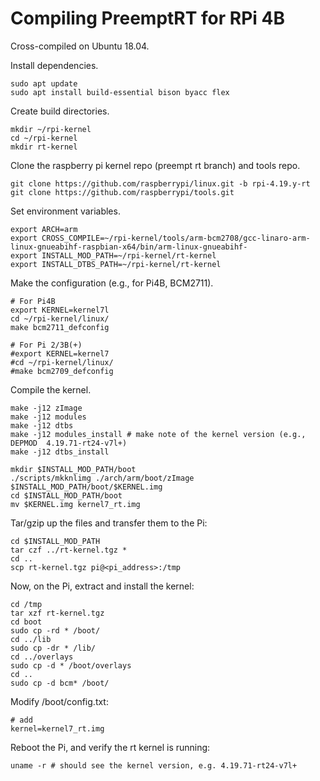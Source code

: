 # Compiling PreemptRT for RPi 4B

Cross-compiled on Ubuntu 18.04.

Install dependencies.

    sudo apt update
    sudo apt install build-essential bison byacc flex

Create build directories.

    mkdir ~/rpi-kernel
    cd ~/rpi-kernel
    mkdir rt-kernel

Clone the raspberry pi kernel repo (preempt rt branch) and tools repo.

    git clone https://github.com/raspberrypi/linux.git -b rpi-4.19.y-rt
    git clone https://github.com/raspberrypi/tools.git

Set environment variables.

    export ARCH=arm
    export CROSS_COMPILE=~/rpi-kernel/tools/arm-bcm2708/gcc-linaro-arm-linux-gnueabihf-raspbian-x64/bin/arm-linux-gnueabihf-
    export INSTALL_MOD_PATH=~/rpi-kernel/rt-kernel
    export INSTALL_DTBS_PATH=~/rpi-kernel/rt-kernel

Make the configuration (e.g., for Pi4B, BCM2711).

    # For Pi4B
    export KERNEL=kernel7l
    cd ~/rpi-kernel/linux/
    make bcm2711_defconfig

    # For Pi 2/3B(+)
    #export KERNEL=kernel7
    #cd ~/rpi-kernel/linux/
    #make bcm2709_defconfig


Compile the kernel.

    make -j12 zImage
    make -j12 modules
    make -j12 dtbs
    make -j12 modules_install # make note of the kernel version (e.g., DEPMOD  4.19.71-rt24-v7l+)
    make -j12 dtbs_install

    mkdir $INSTALL_MOD_PATH/boot
    ./scripts/mkknlimg ./arch/arm/boot/zImage $INSTALL_MOD_PATH/boot/$KERNEL.img
    cd $INSTALL_MOD_PATH/boot
    mv $KERNEL.img kernel7_rt.img
 
Tar/gzip up the files and transfer them to the Pi:

    cd $INSTALL_MOD_PATH
    tar czf ../rt-kernel.tgz *
    cd ..
    scp rt-kernel.tgz pi@<pi_address>:/tmp

Now, on the Pi, extract and install the kernel:

    cd /tmp
    tar xzf rt-kernel.tgz
    cd boot
    sudo cp -rd * /boot/
    cd ../lib
    sudo cp -dr * /lib/
    cd ../overlays
    sudo cp -d * /boot/overlays
    cd ..
    sudo cp -d bcm* /boot/
    
Modify /boot/config.txt:

    # add
    kernel=kernel7_rt.img

Reboot the Pi, and verify the rt kernel is running:

    uname -r # should see the kernel version, e.g. 4.19.71-rt24-v7l+


